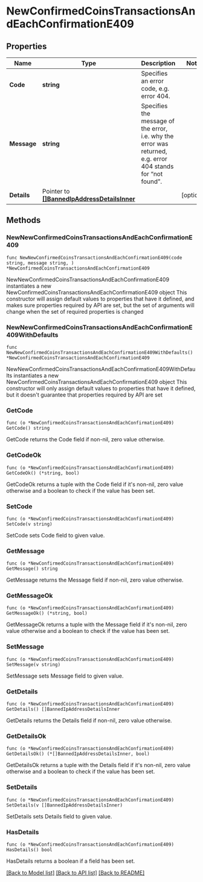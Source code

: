 # NewConfirmedCoinsTransactionsAndEachConfirmationE409

## Properties

Name | Type | Description | Notes
------------ | ------------- | ------------- | -------------
**Code** | **string** | Specifies an error code, e.g. error 404. | 
**Message** | **string** | Specifies the message of the error, i.e. why the error was returned, e.g. error 404 stands for “not found”. | 
**Details** | Pointer to [**[]BannedIpAddressDetailsInner**](BannedIpAddressDetailsInner.md) |  | [optional] 

## Methods

### NewNewConfirmedCoinsTransactionsAndEachConfirmationE409

`func NewNewConfirmedCoinsTransactionsAndEachConfirmationE409(code string, message string, ) *NewConfirmedCoinsTransactionsAndEachConfirmationE409`

NewNewConfirmedCoinsTransactionsAndEachConfirmationE409 instantiates a new NewConfirmedCoinsTransactionsAndEachConfirmationE409 object
This constructor will assign default values to properties that have it defined,
and makes sure properties required by API are set, but the set of arguments
will change when the set of required properties is changed

### NewNewConfirmedCoinsTransactionsAndEachConfirmationE409WithDefaults

`func NewNewConfirmedCoinsTransactionsAndEachConfirmationE409WithDefaults() *NewConfirmedCoinsTransactionsAndEachConfirmationE409`

NewNewConfirmedCoinsTransactionsAndEachConfirmationE409WithDefaults instantiates a new NewConfirmedCoinsTransactionsAndEachConfirmationE409 object
This constructor will only assign default values to properties that have it defined,
but it doesn't guarantee that properties required by API are set

### GetCode

`func (o *NewConfirmedCoinsTransactionsAndEachConfirmationE409) GetCode() string`

GetCode returns the Code field if non-nil, zero value otherwise.

### GetCodeOk

`func (o *NewConfirmedCoinsTransactionsAndEachConfirmationE409) GetCodeOk() (*string, bool)`

GetCodeOk returns a tuple with the Code field if it's non-nil, zero value otherwise
and a boolean to check if the value has been set.

### SetCode

`func (o *NewConfirmedCoinsTransactionsAndEachConfirmationE409) SetCode(v string)`

SetCode sets Code field to given value.


### GetMessage

`func (o *NewConfirmedCoinsTransactionsAndEachConfirmationE409) GetMessage() string`

GetMessage returns the Message field if non-nil, zero value otherwise.

### GetMessageOk

`func (o *NewConfirmedCoinsTransactionsAndEachConfirmationE409) GetMessageOk() (*string, bool)`

GetMessageOk returns a tuple with the Message field if it's non-nil, zero value otherwise
and a boolean to check if the value has been set.

### SetMessage

`func (o *NewConfirmedCoinsTransactionsAndEachConfirmationE409) SetMessage(v string)`

SetMessage sets Message field to given value.


### GetDetails

`func (o *NewConfirmedCoinsTransactionsAndEachConfirmationE409) GetDetails() []BannedIpAddressDetailsInner`

GetDetails returns the Details field if non-nil, zero value otherwise.

### GetDetailsOk

`func (o *NewConfirmedCoinsTransactionsAndEachConfirmationE409) GetDetailsOk() (*[]BannedIpAddressDetailsInner, bool)`

GetDetailsOk returns a tuple with the Details field if it's non-nil, zero value otherwise
and a boolean to check if the value has been set.

### SetDetails

`func (o *NewConfirmedCoinsTransactionsAndEachConfirmationE409) SetDetails(v []BannedIpAddressDetailsInner)`

SetDetails sets Details field to given value.

### HasDetails

`func (o *NewConfirmedCoinsTransactionsAndEachConfirmationE409) HasDetails() bool`

HasDetails returns a boolean if a field has been set.


[[Back to Model list]](../README.md#documentation-for-models) [[Back to API list]](../README.md#documentation-for-api-endpoints) [[Back to README]](../README.md)


